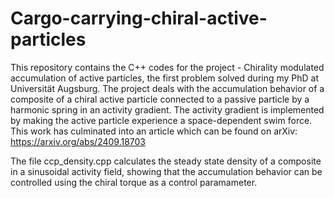 # Cargo-carrying-chiral-active-particles
This repository contains the C++ codes for the project - Chirality modulated accumulation of active particles, the first problem solved during my PhD at Universität Augsburg. The project deals with the accumulation behavior of a composite of a chiral active particle connected to a passive particle by a harmonic spring in an activity gradient. The activity gradient is implemented by making the active particle experience a space-dependent swim force. This work has culminated into an article which can be found on arXiv: https://arxiv.org/abs/2409.18703

The file ccp_density.cpp calculates the steady state density of a composite in a sinusoidal activity field, showing that the accumulation behavior can be controlled using the chiral torque as a control paramameter.

